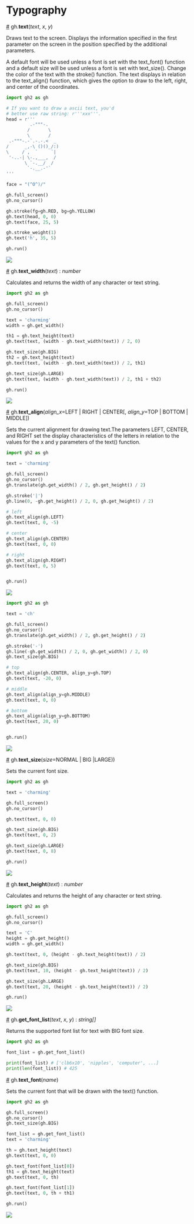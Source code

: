 # Typography

<a name="text" href="#text">#</a> gh.**text**(*text*, *x*, *y*)

Draws text to the screen. Displays the information specified in the first parameter on the screen in the position specified by the additional parameters.

A default font will be used unless a font is set with the text_font() function and a default size will be used unless a font is set with text_size(). Change the color of the text with the stroke() function. The text displays in relation to the text_align() function, which gives the option to draw to the left, right, and center of the coordinates.

```py
import gh2 as gh

# If you want to draw a ascii text, you'd
# better use raw string: r'''xxx'''.
head = r'''
         .-"""-.
        /       \
        \       /
 .-"""-.-`.-.-.<  _
/      _,-\ ()()_/:)
\     / ,  `     `|
 '-..-| \-.,___,  /
       \ `-.__/  /
        `-.__.-'`
'''

face = "(^O^)/"

gh.full_screen()
gh.no_cursor()

gh.stroke(fg=gh.RED, bg=gh.YELLOW)
gh.text(head, 0, 0)
gh.text(face, 25, 5)

gh.stroke_weight(1)
gh.text('h', 35, 5)

gh.run()
```

<img src="https://raw.githubusercontent.com/charming-art/public-files/master/test_text.png" />

<a name="text_width" href="#text_width">#</a> gh.**text_width**(*text*) : *number*

Calculates and returns the width of any character or text string.

```py
import gh2 as gh

gh.full_screen()
gh.no_cursor()

text = 'charming'
width = gh.get_width()

th1 = gh.text_height(text)
gh.text(text, (width - gh.text_width(text)) / 2, 0)

gh.text_size(gh.BIG)
th2 = gh.text_height(text)
gh.text(text, (width - gh.text_width(text)) / 2, th1)

gh.text_size(gh.LARGE)
gh.text(text, (width - gh.text_width(text)) / 2, th1 + th2)

gh.run()
```

<img src="https://raw.githubusercontent.com/charming-art/public-files/master/test_text_width.png" />

<a name="text_align" href="#text_align">#</a> gh.**text_align**(*align_x*=LEFT | RIGHT | CENTER[, *align_y*=TOP | BOTTOM | MIDDLE])

Sets the current alignment for drawing text.The parameters LEFT, CENTER, and RIGHT set the display characteristics of the letters in relation to the values for the x and y parameters of the text() function.

```py
import gh2 as gh

text = 'charming'

gh.full_screen()
gh.no_cursor()
gh.translate(gh.get_width() / 2, gh.get_height() / 2)

gh.stroke('|')
gh.line(0, -gh.get_height() / 2, 0, gh.get_height() / 2)

# left
gh.text_align(gh.LEFT)
gh.text(text, 0, -5)

# center
gh.text_align(gh.CENTER)
gh.text(text, 0, 0)

# right
gh.text_align(gh.RIGHT)
gh.text(text, 0, 5)


gh.run()
```

<img src="https://raw.githubusercontent.com/charming-art/public-files/master/test_text_align_x.png" />

```py
import gh2 as gh

text = 'ch'

gh.full_screen()
gh.no_cursor()
gh.translate(gh.get_width() / 2, gh.get_height() / 2)

gh.stroke('-')
gh.line(-gh.get_width() / 2, 0, gh.get_width() / 2, 0)
gh.text_size(gh.BIG)

# top
gh.text_align(gh.CENTER, align_y=gh.TOP)
gh.text(text, -20, 0)

# middle
gh.text_align(align_y=gh.MIDDLE)
gh.text(text, 0, 0)

# bottom
gh.text_align(align_y=gh.BOTTOM)
gh.text(text, 20, 0)


gh.run()
```

<img src="https://raw.githubusercontent.com/charming-art/public-files/master/test_text_align_y.png" />

<a name="text_size" href="#text_size">#</a> gh.**text_size**(*size*=NORMAL | BIG |LARGE))

Sets the current font size.

```py
import gh2 as gh

text = 'charming'

gh.full_screen()
gh.no_cursor()

gh.text(text, 0, 0)

gh.text_size(gh.BIG)
gh.text(text, 0, 2)

gh.text_size(gh.LARGE)
gh.text(text, 0, 8)

gh.run()
```

<img src="https://raw.githubusercontent.com/charming-art/public-files/master/test_text_size.png" />

<a name="text_height" href="#text_height">#</a> gh.**text_height**(*text*) : *number*

Calculates and returns the height of any character or text string.

```py
import gh2 as gh

gh.full_screen()
gh.no_cursor()

text = 'C'
height = gh.get_height()
width = gh.get_width()

gh.text(text, 0, (height - gh.text_height(text)) / 2)

gh.text_size(gh.BIG)
gh.text(text, 10, (height - gh.text_height(text)) / 2)

gh.text_size(gh.LARGE)
gh.text(text, 20, (height - gh.text_height(text)) / 2)

gh.run()
```

<img src="https://raw.githubusercontent.com/charming-art/public-files/master/test_text_height.png" />

<a name="get_font_list" href="#get_font_list">#</a> gh.**get_font_list**(*text*, *x*, *y*) : *string[]*

Returns the supported font list for text with BIG font size.

```py
import gh2 as gh

font_list = gh.get_font_list()

print(font_list) # ['clb6x10', 'nipples', 'computer', ...]
print(len(font_list)) # 425
```

<a name="text_font" href="#text_font">#</a> gh.**text_font**(*name*)

Sets the current font that will be drawn with the text() function.

```py
import gh2 as gh

gh.full_screen()
gh.no_cursor()
gh.text_size(gh.BIG)

font_list = gh.get_font_list()
text = 'charming'

th = gh.text_height(text)
gh.text(text, 0, 0)

gh.text_font(font_list[0])
th1 = gh.text_height(text)
gh.text(text, 0, th)

gh.text_font(font_list[1])
gh.text(text, 0, th + th1)

gh.run()
```

<img src="https://raw.githubusercontent.com/charming-art/public-files/master/test_text_font.png" />